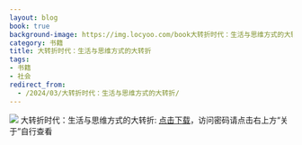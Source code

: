```yaml
---
layout: blog
book: true
background-image: https://img.locyoo.com/book大转折时代：生活与思维方式的大转折.jpg
category: 书籍
title: 大转折时代：生活与思维方式的大转折
tags:
- 书籍
- 社会
redirect_from:
  - /2024/03/大转折时代：生活与思维方式的大转折/
---
```

![](https://img.locyoo.com/book大转折时代：生活与思维方式的大转折.jpg)
大转折时代：生活与思维方式的大转折: <a name = "ref1" href="https://url18.ctfile.com/f/50983618-1375544377-1c6a9d?p=3619">点击下载</a>，访问密码请点击右上方“关于”自行查看